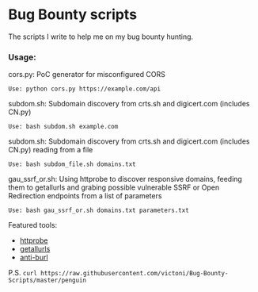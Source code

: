 # Bug Bounty scripts

The scripts I write to help me on my bug bounty hunting.

### Usage:
cors.py: PoC generator for misconfigured CORS

``Use: python cors.py https://example.com/api``

subdom.sh: Subdomain discovery from crts.sh and digicert.com (includes CN.py)

``Use: bash subdom.sh example.com``


subdom.sh: Subdomain discovery from crts.sh and digicert.com (includes CN.py) reading from a file

``Use: bash subdom_file.sh domains.txt``


gau_ssrf_or.sh: Using httprobe to discover responsive domains, feeding them to getallurls and grabing possible vulnerable SSRF or Open Redirection endpoints from a list of parameters

``Use: bash gau_ssrf_or.sh domains.txt parameters.txt``

Featured tools:
* [httprobe](https://github.com/tomnomnom/httprobe)
* [getallurls](https://github.com/lc/hacks/tree/master/getallurls)
* [anti-burl](https://github.com/tomnomnom/hacks/tree/master/anti-burl)

P.S. ``curl https://raw.githubusercontent.com/victoni/Bug-Bounty-Scripts/master/penguin``
